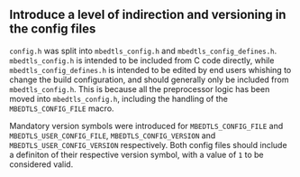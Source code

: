 Introduce a level of indirection and versioning in the config files
-------------------------------------------------------------------

`config.h` was split into `mbedtls_config.h` and `mbedtls_config_defines.h`.
`mbedtls_config.h` is intended to be included from C code directly, while
`mbedtls_config_defines.h` is intended to be edited by end users whishing to
change the build configuration, and should generally only be included from
`mbedtls_config.h`. This is because all the preprocessor logic has been moved
into `mbedtls_config.h`, including the handling of the `MBEDTLS_CONFIG_FILE`
macro.

Mandatory version symbols were introduced for `MBEDTLS_CONFIG_FILE` and
`MBEDTLS_USER_CONFIG_FILE`, `MBEDTLS_CONFIG_VERSION` and
`MBEDTLS_USER_CONFIG_VERSION` respectively. Both config files should include
a definiton of their respective version symbol, with a value of `1` to be
considered valid.
